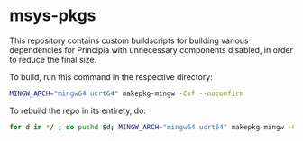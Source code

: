 # msys-pkgs
This repository contains custom buildscripts for building various dependencies for Principia with unnecessary components disabled, in order to reduce the final size.

To build, run this command in the respective directory:

```bash
MINGW_ARCH="mingw64 ucrt64" makepkg-mingw -Csf --noconfirm
```

To rebuild the repo in its entirety, do:

```bash
for d in */ ; do pushd $d; MINGW_ARCH="mingw64 ucrt64" makepkg-mingw -Csf --noconfirm; popd; done
